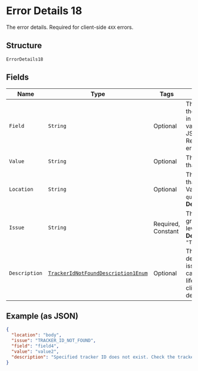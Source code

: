 
# Error Details 18

The error details. Required for client-side `4XX` errors.

## Structure

`ErrorDetails18`

## Fields

| Name | Type | Tags | Description | Getter | Setter |
|  --- | --- | --- | --- | --- | --- |
| `Field` | `String` | Optional | The field that caused the error. If this field is in the body, set this value to the field's JSON pointer value. Required for client-side errors. | String getField() | setField(String field) |
| `Value` | `String` | Optional | The value of the field that caused the error. | String getValue() | setValue(String value) |
| `Location` | `String` | Optional | The location of the field that caused the error. Value is `body`, `path`, or `query`.<br>**Default**: `"body"` | String getLocation() | setLocation(String location) |
| `Issue` | `String` | Required, Constant | The unique, fine-grained application-level error code.<br>**Default**: `"TRACKER_ID_NOT_FOUND"` | String getIssue() | setIssue(String issue) |
| `Description` | [`TrackerIdNotFoundDescription1Enum`](../../doc/models/tracker-id-not-found-description-1-enum.md) | Optional | The human-readable description for an issue. The description can change over the lifetime of an API, so clients must not depend on this value. | TrackerIdNotFoundDescription1Enum getDescription() | setDescription(TrackerIdNotFoundDescription1Enum description) |

## Example (as JSON)

```json
{
  "location": "body",
  "issue": "TRACKER_ID_NOT_FOUND",
  "field": "field4",
  "value": "value2",
  "description": "Specified tracker ID does not exist. Check the tracker ID and try again."
}
```

